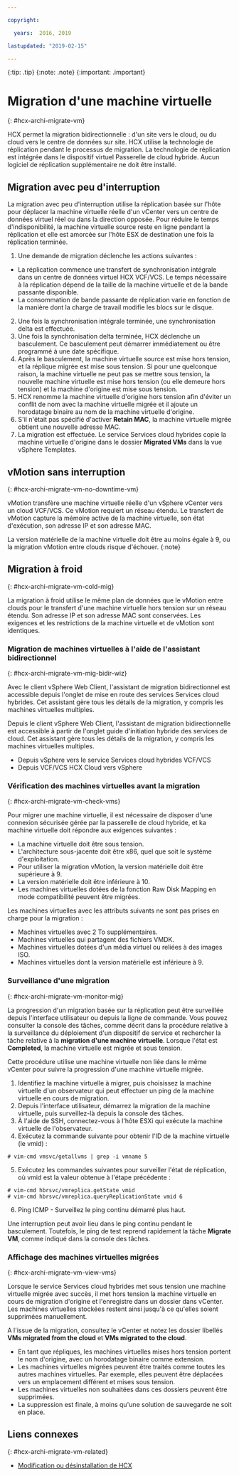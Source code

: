 ```yaml
---

copyright:

  years:  2016, 2019

lastupdated: "2019-02-15"

---
```


{:tip: .tip}
{:note: .note}
{:important: .important}

# Migration d'une machine virtuelle
{: #hcx-archi-migrate-vm}

HCX permet la migration bidirectionnelle : d'un site vers le cloud, ou du cloud vers le centre de données sur site. HCX utilise la technologie de réplication pendant le processus de migration. La technologie de réplication est intégrée dans le dispositif virtuel Passerelle de cloud hybride. Aucun logiciel de réplication supplémentaire ne doit être installé.

## Migration avec peu d'interruption

La migration avec peu d'interruption utilise la réplication basée sur l'hôte pour déplacer la machine virtuelle réelle d'un vCenter vers un centre de données virtuel réel ou dans la direction opposée. Pour réduire le temps d'indisponibilité, la machine virtuelle source reste en ligne pendant la réplication et elle est amorcée sur l'hôte ESX de destination une fois la réplication terminée.

1. Une demande de migration déclenche les actions suivantes :
  * La réplication commence une transfert de synchronisation intégrale dans un centre de données virtuel HCX VCF/VCS. Le temps nécessaire à la réplication dépend de la taille de la machine virtuelle et de la bande passante disponible.
  * La consommation de bande passante de réplication varie en fonction de la manière dont la charge de travail modifie les blocs sur le disque.
2. Une fois la synchronisation intégrale terminée, une synchronisation delta est effectuée.
3. Une fois la synchronisation delta terminée, HCX déclenche un basculement. Ce basculement peut démarrer immédiatement ou être programmé à une date spécifique.
4. Après le basculement, la machine virtuelle source est mise hors tension, et la réplique migrée est mise sous tension. Si pour une quelconque raison, la machine virtuelle ne peut pas se mettre sous tension, la nouvelle machine virtuelle est mise hors tension (ou elle demeure hors tension) et la machine d'origine est mise sous tension.
5. HCX renomme la machine virtuelle d'origine hors tension afin d'éviter un conflit de nom avec la machine virtuelle migrée et il ajoute un horodatage binaire au nom de la machine virtuelle d'origine.
6. S'il n'était pas spécifié d'activer **Retain MAC**, la machine virtuelle migrée obtient une nouvelle adresse MAC.
7. La migration est effectuée. Le service Services cloud hybrides copie la machine virtuelle d'origine dans le dossier **Migrated VMs** dans la vue vSphere Templates.

## vMotion sans interruption
{: #hcx-archi-migrate-vm-no-downtime-vm}

vMotion transfère une machine virtuelle réelle d'un vSphere vCenter vers un cloud VCF/VCS. Ce vMotion requiert un réseau étendu. Le transfert de vMotion capture la mémoire active de la machine virtuelle, son état d'exécution, son adresse IP et son adresse MAC.

La version matérielle de la machine virtuelle doit être au moins égale à 9, ou la migration vMotion entre clouds risque d'échouer.
{:note}

## Migration à froid
{: #hcx-archi-migrate-vm-cold-mig}

La migration à froid utilise le même plan de données que le vMotion entre clouds pour le transfert d'une machine virtuelle hors tension sur un réseau étendu. Son adresse IP et son adresse MAC sont conservées. Les exigences et les restrictions de la machine virtuelle et de vMotion sont identiques.

### Migration de machines virtuelles à l'aide de l'assistant bidirectionnel
{: #hcx-archi-migrate-vm-mig-bidir-wiz}

Avec le client vSphere Web Client, l'assistant de migration bidirectionnel est accessible depuis l'onglet de mise en route des services Services cloud hybrides. Cet assistant gère tous les détails de la migration, y compris les machines virtuelles multiples.

Depuis le client vSphere Web Client, l'assistant de migration bidirectionnelle est accessible à partir de l'onglet guide d'initiation hybride des services de cloud. Cet assistant gère tous les détails de la migration, y compris les machines virtuelles multiples.
* Depuis vSphere vers le service Services cloud hybrides VCF/VCS
* Depuis VCF/VCS HCX Cloud vers vSphere

### Vérification des machines virtuelles avant la migration
{: #hcx-archi-migrate-vm-check-vms}

Pour migrer une machine virtuelle, il est nécessaire de disposer d'une connexion sécurisée gérée par la passerelle de cloud hybride, et ka machine virtuelle doit répondre aux exigences suivantes :
* La machine virtuelle doit être sous tension.
* L'architecture sous-jacente doit être x86, quel que soit le système d'exploitation.
* Pour utiliser la migration vMotion, la version matérielle doit être supérieure à 9.
* La version matérielle doit être inférieure à 10.
* Les machines virtuelles dotées de la fonction Raw Disk Mapping en mode compatibilité peuvent être migrées.

Les machines virtuelles avec les attributs suivants ne sont pas prises en charge pour la migration :
* Machines virtuelles avec 2 To supplémentaires.
* Machines virtuelles qui partagent des fichiers VMDK.
* Machines virtuelles dotées d'un média virtuel ou reliées à des images ISO.
* Machines virtuelles dont la version matérielle est inférieure à 9.

### Surveillance d'une migration
{: #hcx-archi-migrate-vm-monitor-mig}

La progression d'un migration basée sur la réplication peut être surveillée depuis l'interface utilisateur ou depuis la ligne de commande. Vous pouvez consulter la console des tâches, comme décrit dans la procédure relative à la surveillance du déploiement d'un dispositif de service et rechercher la tâche relative à la **migration d'une machine virtuelle**. Lorsque l'état est **Completed**, la machine virtuelle est migrée et sous tension.

Cette procédure utilise une machine virtuelle non liée dans le même vCenter pour suivre la progression d'une machine virtuelle migrée.

1. Identifiez la machine virtuelle à migrer, puis choisissez la machine virtuelle d'un observateur qui peut effectuer un ping de la machine virtuelle en cours de migration.
2. Depuis l'interface utilisateur, démarrez la migration de la machine virtuelle, puis surveillez-là depuis la console des tâches.
3. À l'aide de SSH, connectez-vous à l'hôte ESXi qui exécute la machine virtuelle de l'observateur.
4. Exécutez la commande suivante pour obtenir l'ID de la machine virtuelle (le vmid) :

  ```
  # vim-cmd vmsvc/getallvms | grep -i vmname 5
  ```

5. Exécutez les commandes suivantes pour surveiller l'état de réplication, où vmid est la valeur obtenue à l'étape précédente :

  ```
  # vim-cmd hbrsvc/vmreplica.getState vmid
  # vim-cmd hbrsvc/vmreplica.queryReplicationState vmid 6
  ```

6. Ping ICMP - Surveillez le ping continu démarré plus haut.

Une interruption peut avoir lieu dans le ping continu pendant le basculement. Toutefois, le ping de test reprend rapidement la tâche **Migrate VM**, comme indiqué dans la console des tâches.

### Affichage des machines virtuelles migrées
{: #hcx-archi-migrate-vm-view-vms}

Lorsque le service Services cloud hybrides met sous tension une machine virtuelle migrée avec succès, il met hors tension la machine virtuelle en cours de migration d'origine et l'enregistre dans un dossier dans vCenter. Les machines virtuelles stockées restent ainsi jusqu'à ce qu'elles soient supprimées manuellement.

A l'issue de la migration, consultez le vCenter et notez les dossier libellés **VMs migrated from the cloud** et **VMs migrated to the cloud**.
* En tant que répliques, les machines virtuelles mises hors tension portent le nom d'origine, avec un horodatage binaire comme extension.
* Les machines virtuelles migrées peuvent être traités comme toutes les autres machines virtuelles. Par exemple, elles peuvent être déplacées vers un emplacement différent et mises sous tension.
* Les machines virtuelles non souhaitées dans ces dossiers peuvent être supprimées.
* La suppression est finale, à moins qu'une solution de sauvegarde ne soit en place.

## Liens connexes
{: #hcx-archi-migrate-vm-related}

* [Modification ou désinstallation de HCX](/docs/services/vmwaresolutions/archiref/hcx-archi?topic=vmware-solutions-hcx-archi-mod-uninstall)
